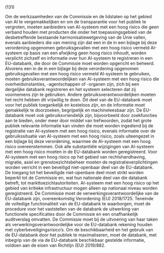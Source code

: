 (131)

Om de werkzaamheden van de Commissie en de lidstaten op het gebied van AI te vergemakkelijken en om de transparantie voor het publiek te vergroten, moeten aanbieders van AI-systeem met een hoog risico die geen verband houden met producten die onder het toepassingsgebied van de desbetreffende bestaande harmonisatiewetgeving van de Unie vallen, evenals aanbieders die van mening zijn dat een in de in een bijlage bij deze verordening opgenomen gebruiksgevallen met een hoog risico vermeld AI-systeem op basis van een afwijking geen hoog risico inhoudt, worden verplicht zichzelf en informatie over hun AI-systeem te registreren in een EU-databank, die door de Commissie moet worden opgericht en beheerd. Alvorens een in de in een bijlage bij deze verordening opgenomen gebruiksgevallen met een hoog risico vermeld AI-systeem te gebruiken, moeten gebruiksverantwoordelijken van AI-systeem met een hoog risico die overheidsinstanties, -agentschappen of -organen zijn, zich bij een dergelijke databank registreren en het systeem selecteren dat zij voornemens zijn te gebruiken. Andere gebruiksverantwoordelijken moeten het recht hebben dit vrijwillig te doen. Dit deel van de EU-databank moet voor het publiek toegankelijk en kosteloos zijn, en de informatie moet gemakkelijk te doorzoeken, begrijpelijk en machineleesbaar zijn. De EU-databank moet ook gebruiksvriendelijk zijn, bijvoorbeeld door zoekfuncties aan te bieden, onder meer door middel van trefwoorden, zodat het grote publiek relevante informatie kan vinden die moet worden ingediend bij de registratie van AI-systeem met een hoog risico, evenals informatie over de gebruikssituatie van AI-systeem met een hoog risico, zoals uiteengezet in een bijlage bij deze verordening, waarmee de AI-systeem met een hoog risico overeenstemmen. Ook alle substantiële wijzigingen van AI-systeem met een hoog risico moeten in de EU-databank worden geregistreerd. Voor AI-systeem met een hoog risico op het gebied van rechtshandhaving, migratie, asiel en grenstoezichtsbeheer moeten de registratieverplichtingen worden verricht in een beveiligd niet-openbaar deel van de EU-databank. De toegang tot het beveiligde niet-openbare deel moet strikt worden beperkt tot de Commissie en, wat hun nationale deel van die databank betreft, tot markttoezichtautoriteiten. AI-systeem met een hoog risico op het gebied van kritieke infrastructuur mogen alleen op nationaal niveau worden geregistreerd. De Commissie moet de verwerkingsverantwoordelijke van de EU-databank zijn, overeenkomstig Verordening (EU) 2018/1725. Teneinde de volledige functionaliteit van de EU-databank te waarborgen, moet de procedure voor het vaststellen van de databank de uitwerking van functionele specificaties door de Commissie en een onafhankelijk auditverslag omvatten. De Commissie moet bij de uitvoering van haar taken als verwerkingsverantwoordelijke voor de EU-databank rekening houden met cyberbeveiligingsrisico’s. Om de beschikbaarheid en het gebruik van de EU-databank door het publiek te maximaliseren, moet de databank, met inbegrip van de via de EU-databank beschikbaar gestelde informatie, voldoen aan de eisen van Richtlijn (EU) 2019/882.
